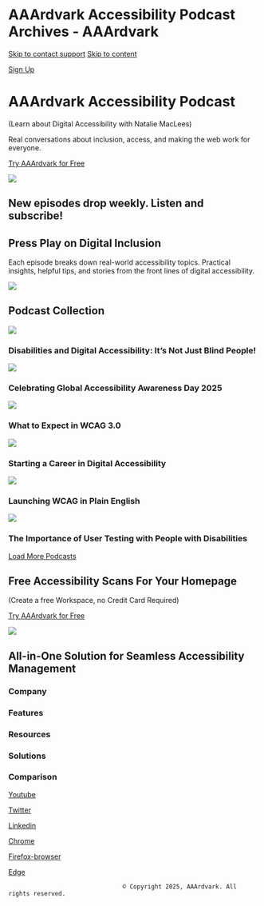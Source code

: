 # AAArdvark Accessibility Podcast Archives - AAArdvark

[Skip to contact support](https://aaardvarkaccessibility.com#beacon-container)
[Skip to content](https://aaardvarkaccessibility.com#content)

[](https://aaardvarkaccessibility.com)

 

 

 

[Sign Up](https://app.aaardvarkaccessibility.com/register)

# AAArdvark Accessibility Podcast

 

(Learn about Digital Accessibility with Natalie MacLees) 

Real conversations about inclusion, access, and making the web work for everyone.

 

[Try AAArdvark for Free](https://app.aaardvarkaccessibility.com/register)

![](https://aaardvarkaccessibility.com/wp-content/uploads/2025/05/aaa-podcast-natalie-maclees-e1746460191399.png) 

## New episodes drop weekly. Listen and subscribe!

 

 

## Press Play on Digital Inclusion

 

Each episode breaks down real-world accessibility topics. Practical insights, helpful tips, and stories from the front lines of digital accessibility.

 

![](https://aaardvarkaccessibility.com/wp-content/uploads/2025/05/AAA-A11y-Podcast-Thumb-1024x1024.png) 

## Podcast Collection

 

 

![](https://aaardvarkaccessibility.com/wp-content/uploads/2025/06/AAA-A11y-Podcast-Ep-24-1-768x432.png) 

### Disabilities and Digital Accessibility: It’s Not Just Blind People!

 

![](https://aaardvarkaccessibility.com/wp-content/uploads/2025/05/AAA-A11y-Podcast-Ep-23-768x432.png) 

### Celebrating Global Accessibility Awareness Day 2025

 

![](https://aaardvarkaccessibility.com/wp-content/uploads/2025/05/AAA-A11y-Podcast-Ep-22-768x432.png) 

### What to Expect in WCAG 3.0

 

![](https://aaardvarkaccessibility.com/wp-content/uploads/2025/05/AAA-A11y-Podcast-Ep-21-768x432.png) 

### Starting a Career in Digital Accessibility

 

![](https://aaardvarkaccessibility.com/wp-content/uploads/2025/04/AAA-A11y-Podcast-Ep-20-2-768x432.png) 

### Launching WCAG in Plain English

 

![](https://aaardvarkaccessibility.com/wp-content/uploads/2025/04/AAA-A11y-Podcast-Ep-19-768x432.png) 

### The Importance of User Testing with People with Disabilities

 

 

[Load More Podcasts](https://aaardvarkaccessibility.com)

## Free Accessibility Scans For Your Homepage

 

(Create a free Workspace, no Credit Card Required​) 

[Try AAArdvark for Free](https://app.aaardvarkaccessibility.com/register)

![](https://aaardvarkaccessibility.com/wp-content/uploads/2024/11/9.-Consolidated-Reports_rev-1024x683.png) 

[](https://aaardvarkaccessibility.com/)

## All-in-One Solution for Seamless Accessibility Management

 

### Company

 

 

 

### Features

 

 

 

### Resources

 

 

 

### Solutions

 

 

 

### Comparison

 

 

 

[Youtube](https://www.youtube.com/@AAArdvark-Accessibility)

[Twitter](https://twitter.com/aaardvarka11y)

[Linkedin](https://www.linkedin.com/company/aaardvarkaccessibility/)

[Chrome](https://chrome.google.com/webstore/detail/aaardvark/hmagfihjlkneficepnleiieiaeiddohp)

[Firefox-browser](https://addons.mozilla.org/en-US/firefox/addon/aaardvark/)

[Edge](https://microsoftedge.microsoft.com/addons/detail/aaardvark/ahfnckiighnmcanepgkcgaknkkjdpbil)

 

 

									© Copyright 2025, AAArdvark. All rights reserved.								

